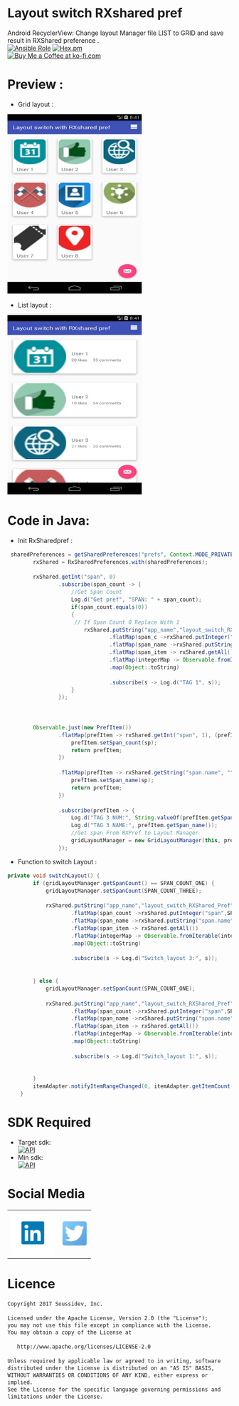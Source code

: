# Layout switch RXshared pref

Android RecyclerView: Change layout Manager file LIST to GRID and save result in RXShared preference .<br>
[![Ansible Role](https://img.shields.io/badge/Developer-Soussidev-yellow.svg)]()
[![Hex.pm](https://img.shields.io/hexpm/l/plug.svg)]()
</br>
<a href='https://ko-fi.com/A243447K' target='_blank'><img height='36' style='border:0px;height:36px;' src='https://az743702.vo.msecnd.net/cdn/kofi4.png?v=0' border='0' alt='Buy Me a Coffee at ko-fi.com' /></a><br>

# Preview :

* Grid layout :</br>
<img src="grid_layout.png" height="402" width="302">

* List layout :</br>
<img src="list_layout.png" height="402" width="302">
<br>

# Code in Java:

* Init RxSharedpref :
```java
 sharedPreferences = getSharedPreferences("prefs", Context.MODE_PRIVATE);
        rxShared = RxSharedPreferences.with(sharedPreferences);

        rxShared.getInt("span", 0)
                .subscribe(span_count -> {
                    //Get Span Count
                    Log.d("Get pref", "SPAN: " + span_count);
                    if(span_count.equals(0))
                    {
                     // If Span Count 0 Replace With 1
                        rxShared.putString("app_name","layout_switch_RXShared_Pref")
                                .flatMap(span_c ->rxShared.putInteger("span",SPAN_COUNT_ONE))
                                .flatMap(span_name ->rxShared.putString("span.name","Single"))
                                .flatMap(span_item -> rxShared.getAll())
                                .flatMap(integerMap -> Observable.fromIterable(integerMap.entrySet()))
                                .map(Object::toString)

                                .subscribe(s -> Log.d("TAG 1", s));
                    }
                });



        Observable.just(new PrefItem())
                .flatMap(prefItem -> rxShared.getInt("span", 1), (prefItem, sp) -> {
                    prefItem.setSpan_count(sp);
                    return prefItem;
                })

                .flatMap(prefItem -> rxShared.getString("span.name", ""), (prefItem, sp) -> {
                    prefItem.setSpan_name(sp);
                    return prefItem;
                })

                .subscribe(prefItem -> {
                    Log.d("TAG 3 NUM:", String.valueOf(prefItem.getSpan_count()));
                    Log.d("TAG 3 NAME:", prefItem.getSpan_name());
                    //Get span From RXPref to Layout Manager
                    gridLayoutManager = new GridLayoutManager(this, prefItem.getSpan_count());
                });

```
* Function to switch Layout :
```java
private void switchLayout() {
        if (gridLayoutManager.getSpanCount() == SPAN_COUNT_ONE) {
            gridLayoutManager.setSpanCount(SPAN_COUNT_THREE);

            rxShared.putString("app_name","layout_switch_RXShared_Pref")
                    .flatMap(span_count ->rxShared.putInteger("span",SPAN_COUNT_THREE))
                    .flatMap(span_name ->rxShared.putString("span.name","Multiple"))
                    .flatMap(span_item -> rxShared.getAll())
                    .flatMap(integerMap -> Observable.fromIterable(integerMap.entrySet()))
                    .map(Object::toString)

                    .subscribe(s -> Log.d("Switch_layout 3:", s));


        } else {
            gridLayoutManager.setSpanCount(SPAN_COUNT_ONE);

            rxShared.putString("app_name","layout_switch_RXShared_Pref")
                    .flatMap(span_count ->rxShared.putInteger("span",SPAN_COUNT_ONE))
                    .flatMap(span_name ->rxShared.putString("span.name","Single"))
                    .flatMap(span_item -> rxShared.getAll())
                    .flatMap(integerMap -> Observable.fromIterable(integerMap.entrySet()))
                    .map(Object::toString)

                    .subscribe(s -> Log.d("Switch_layout 1:", s));


        }
        itemAdapter.notifyItemRangeChanged(0, itemAdapter.getItemCount());
    }
```
# SDK Required
+ Target sdk:<br>
[![API](https://img.shields.io/badge/API-23%2B-brightgreen.svg?style=flat)](https://android-arsenal.com/api?level=23)
+ Min sdk:<br>
[![API](https://img.shields.io/badge/API-19%2B-orange.svg?style=flat)](https://android-arsenal.com/api?level=19)

# Social Media
<table style="border:0px;">
   <tr>
      <td>
<a href="https://www.linkedin.com/in/soussimohamed/">
<img src="picture/linkedin.png" height="100" width="100" alt="Soussi Mohamed">
</a>
      </td>
      <td>
         <a href="https://twitter.com/soussimohamed7/">
<img src="picture/Twitter.png" height="60" width="60" alt="Soussi Mohamed">
</a>
     </td>
  </tr> 
</table>  

# Licence

```
Copyright 2017 Soussidev, Inc.

Licensed under the Apache License, Version 2.0 (the "License");
you may not use this file except in compliance with the License.
You may obtain a copy of the License at

   http://www.apache.org/licenses/LICENSE-2.0

Unless required by applicable law or agreed to in writing, software
distributed under the License is distributed on an "AS IS" BASIS,
WITHOUT WARRANTIES OR CONDITIONS OF ANY KIND, either express or implied.
See the License for the specific language governing permissions and
limitations under the License.
```


